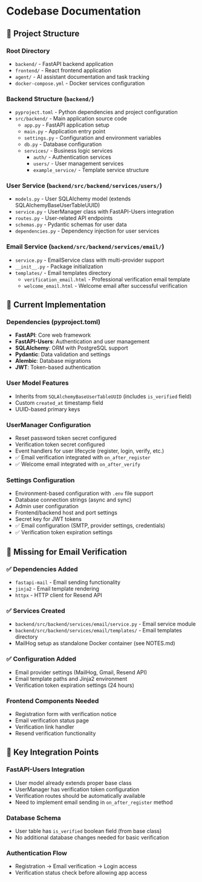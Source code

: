 # Codebase Documentation

## 📁 Project Structure

### Root Directory
- `backend/` - FastAPI backend application
- `frontend/` - React frontend application  
- `agent/` - AI assistant documentation and task tracking
- `docker-compose.yml` - Docker services configuration

### Backend Structure (`backend/`)
- `pyproject.toml` - Python dependencies and project configuration
- `src/backend/` - Main application source code
  - `app.py` - FastAPI application setup
  - `main.py` - Application entry point
  - `settings.py` - Configuration and environment variables
  - `db.py` - Database configuration
  - `services/` - Business logic services
    - `auth/` - Authentication services
    - `users/` - User management services
    - `example_service/` - Template service structure

### User Service (`backend/src/backend/services/users/`)
- `models.py` - User SQLAlchemy model (extends SQLAlchemyBaseUserTableUUID)
- `service.py` - UserManager class with FastAPI-Users integration
- `routes.py` - User-related API endpoints
- `schemas.py` - Pydantic schemas for user data
- `dependencies.py` - Dependency injection for user services

### Email Service (`backend/src/backend/services/email/`)
- `service.py` - EmailService class with multi-provider support
- `__init__.py` - Package initialization
- `templates/` - Email templates directory
  - `verification_email.html` - Professional verification email template
  - `welcome_email.html` - Welcome email after successful verification

## 🔧 Current Implementation

### Dependencies (pyproject.toml)
- **FastAPI**: Core web framework
- **FastAPI-Users**: Authentication and user management
- **SQLAlchemy**: ORM with PostgreSQL support
- **Pydantic**: Data validation and settings
- **Alembic**: Database migrations
- **JWT**: Token-based authentication

### User Model Features
- Inherits from `SQLAlchemyBaseUserTableUUID` (includes `is_verified` field)
- Custom `created_at` timestamp field
- UUID-based primary keys

### UserManager Configuration
- Reset password token secret configured
- Verification token secret configured
- Event handlers for user lifecycle (register, login, verify, etc.)
- ✅ Email verification integrated with `on_after_register`
- ✅ Welcome email integrated with `on_after_verify`

### Settings Configuration
- Environment-based configuration with `.env` file support
- Database connection strings (async and sync)
- Admin user configuration
- Frontend/backend host and port settings
- Secret key for JWT tokens
- ✅ Email configuration (SMTP, provider settings, credentials)
- ✅ Verification token expiration settings

## 🚧 Missing for Email Verification

### ✅ Dependencies Added
- `fastapi-mail` - Email sending functionality
- `jinja2` - Email template rendering
- `httpx` - HTTP client for Resend API

### ✅ Services Created
- `backend/src/backend/services/email/service.py` - Email service module
- `backend/src/backend/services/email/templates/` - Email templates directory
- MailHog setup as standalone Docker container (see NOTES.md)

### ✅ Configuration Added
- Email provider settings (MailHog, Gmail, Resend API)
- Email template paths and Jinja2 environment
- Verification token expiration settings (24 hours)

### Frontend Components Needed
- Registration form with verification notice
- Email verification status page
- Verification link handler
- Resend verification functionality

## 🔗 Key Integration Points

### FastAPI-Users Integration
- User model already extends proper base class
- UserManager has verification token configuration
- Verification routes should be automatically available
- Need to implement email sending in `on_after_register` method

### Database Schema
- User table has `is_verified` boolean field (from base class)
- No additional database changes needed for basic verification

### Authentication Flow
- Registration → Email verification → Login access
- Verification status check before allowing app access
